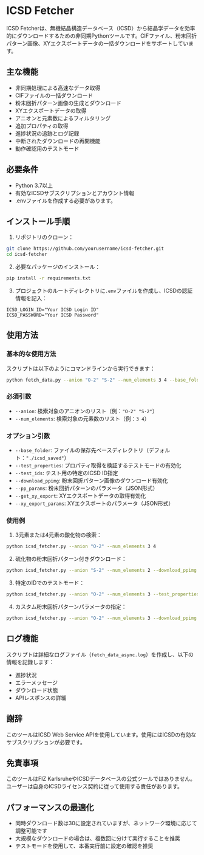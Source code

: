 # ICSD Fetcher

ICSD Fetcherは、無機結晶構造データベース（ICSD）から結晶学データを効率的にダウンロードするための非同期Pythonツールです。CIFファイル、粉末回折パターン画像、XYエクスポートデータの一括ダウンロードをサポートしています。

## 主な機能

- 非同期処理による高速なデータ取得
- CIFファイルの一括ダウンロード
- 粉末回折パターン画像の生成とダウンロード
- XYエクスポートデータの取得
- アニオンと元素数によるフィルタリング
- 追加プロパティの取得
- 進捗状況の追跡とログ記録
- 中断されたダウンロードの再開機能
- 動作確認用のテストモード

## 必要条件

- Python 3.7以上
- 有効なICSDサブスクリプションとアカウント情報
- .envファイルを作成する必要があります。

## インストール手順

1. リポジトリのクローン：
```bash
git clone https://github.com/yourusername/icsd-fetcher.git
cd icsd-fetcher
```

2. 必要なパッケージのインストール：
```bash
pip install -r requirements.txt
```

3. プロジェクトのルートディレクトリに`.env`ファイルを作成し、ICSDの認証情報を記入：
```
ICSD_LOGIN_ID="Your ICSD Login ID"
ICSD_PASSWORD="Your ICSD Password"
```

## 使用方法

### 基本的な使用方法

スクリプトは以下のようにコマンドラインから実行できます：

```bash
python fetch_data.py --anion "O-2" "S-2" --num_elements 3 4 --base_folder "./icsd_data"
```

### 必須引数

- `--anion`: 検索対象のアニオンのリスト（例：`"O-2" "S-2"`）
- `--num_elements`: 検索対象の元素数のリスト（例：`3 4`）

### オプション引数

- `--base_folder`: ファイルの保存先ベースディレクトリ（デフォルト：`"./icsd_saved"`）
- `--test_properties`: プロパティ取得を検証するテストモードの有効化
- `--test_ids`: テスト用の特定のICSD ID指定
- `--download_ppimg`: 粉末回折パターン画像のダウンロード有効化
- `--pp_params`: 粉末回折パターンのパラメータ（JSON形式）
- `--get_xy_export`: XYエクスポートデータの取得有効化
- `--xy_export_params`: XYエクスポートのパラメータ（JSON形式）

### 使用例

1. 3元素または4元素の酸化物の検索：
```bash
python icsd_fetcher.py --anion "O-2" --num_elements 3 4
```

2. 硫化物の粉末回折パターン付きダウンロード：
```bash
python icsd_fetcher.py --anion "S-2" --num_elements 2 --download_ppimg
```

3. 特定のIDでのテストモード：
```bash
python icsd_fetcher.py --anion "O-2" --num_elements 3 --test_properties --test_ids "12345" "67890"
```

4. カスタム粉末回折パターンパラメータの指定：
```bash
python icsd_fetcher.py --anion "O-2" --num_elements 3 --download_ppimg --pp_params '{"width": 500, "height": 500, "xmax": 90}'
```


## ログ機能

スクリプトは詳細なログファイル（`fetch_data_async.log`）を作成し、以下の情報を記録します：
- 進捗状況
- エラーメッセージ
- ダウンロード状態
- APIレスポンスの詳細



## 謝辞

このツールはICSD Web Service APIを使用しています。使用にはICSDの有効なサブスクリプションが必要です。

## 免責事項

このツールはFIZ KarlsruheやICSDデータベースの公式ツールではありません。ユーザーは自身のICSDライセンス契約に従って使用する責任があります。


## パフォーマンスの最適化

- 同時ダウンロード数は30に設定されていますが、ネットワーク環境に応じて調整可能です
- 大規模なダウンロードの場合は、複数回に分けて実行することを推奨
- テストモードを使用して、本番実行前に設定の確認を推奨

